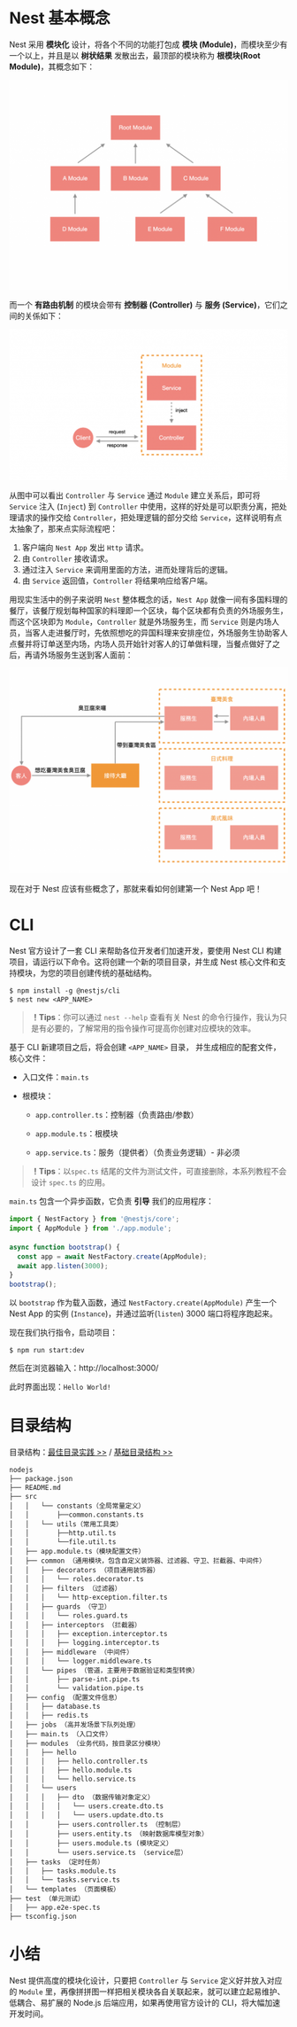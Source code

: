 # Nest 基本概念

Nest 采用 **模块化** 设计，将各个不同的功能打包成 **模块 (Module)**，而模块至少有 一个以上，并且是以 **树状结果** 发散出去，最顶部的模块称为 **根模块(Root Module)**，其概念如下：

![](./IMGS/20119338Qs3P92SDp6.png)

而一个 **有路由机制** 的模块会带有 **控制器 (Controller)** 与 **服务 (Service)**，它们之间的关係如下：

![](./IMGS/20119338k0YJe9Uv2Y.png)

从图中可以看出 `Controller` 与 `Service` 通过 `Module` 建立关系后，即可将 `Service` 注入 (`Inject`) 到 `Controller` 中使用，这样的好处是可以职责分离，把处理请求的操作交给 `Controller`，把处理逻辑的部分交给 `Service`，这样说明有点太抽象了，那来点实际流程吧：

1. 客户端向 `Nest App` 发出 `Http` 请求。
2. 由 `Controller` 接收请求。
3. 通过注入 `Service` 来调用里面的方法，进而处理背后的逻辑。
4. 由 `Service` 返回值，`Controller` 将结果响应给客户端。

用现实生活中的例子来说明 `Nest` 整体概念的话，`Nest App` 就像一间有多国料理的餐厅，该餐厅规划每种国家的料理即一个区块，每个区块都有负责的外场服务生，而这个区块即为 `Module`，`Controller` 就是外场服务生，而 `Service` 则是内场人员，当客人走进餐厅时，先依照想吃的异国料理来安排座位，外场服务生协助客人点餐并将订单送至内场，内场人员开始针对客人的订单做料理，当餐点做好了之后，再请外场服务生送到客人面前：

![](./IMGS/20119338f25enATx2G.png)

现在对于 Nest 应该有些概念了，那就来看如何创建第一个 Nest App 吧！

# CLI

Nest 官方设计了一套 CLI 来帮助各位开发者们加速开发，要使用 Nest CLI 构建项目，请运行以下命令。这将创建一个新的项目目录，并生成 Nest 核心文件和支持模块，为您的项目创建传统的基础结构。

```shell
$ npm install -g @nestjs/cli
$ nest new <APP_NAME>
```

> **！Tips**：你可以通过 `nest --help` 查看有关 Nest 的命令行操作，我认为只是有必要的，了解常用的指令操作可提高你创建对应模块的效率。

基于 CLI 新建项目之后，将会创建 `<APP_NAME>` 目录， 并生成相应的配套文件，核心文件：

- 入口文件：`main.ts`

- 根模块：

  - `app.controller.ts`：控制器（负责路由/参数）

  - `app.module.ts`：根模块
  - `app.service.ts`：服务（提供者）（负责业务逻辑）- 非必须

> **！Tips**：以`spec.ts` 结尾的文件为测试文件，可直接删除，本系列教程不会设计 `spec.ts` 的应用。

`main.ts` 包含一个异步函数，它负责 **引导** 我们的应用程序：

```typescript
import { NestFactory } from '@nestjs/core';
import { AppModule } from './app.module';

async function bootstrap() {
  const app = await NestFactory.create(AppModule);
  await app.listen(3000);
}
bootstrap();
```

以 `bootstrap` 作为载入函数，通过 `NestFactory.create(AppModule)` 产生一个 Nest App 的实例 (`Instance`)，并通过监听(`listen`) 3000 端口将程序跑起来。

现在我们执行指令，启动项目：

```shell
$ npm run start:dev
```

然后在浏览器输入：http://localhost:3000/

此时界面出现：`Hello World!`

# 目录结构

目录结构：[最佳目录实践 >>](https://www.toimc.com/nestjs-example-project-4/#%E6%9C%80%E4%BD%B3%E5%AE%9E%E8%B7%B5) / [基础目录结构 >>](https://juejin.cn/post/6844904192687996936)

```
nodejs
├── package.json
├── README.md
├── src
│   │   └── constants（全局常量定义）
│   │       ├──common.constants.ts
│   │   └── utils（常用工具类）
│   │       ├──http.util.ts
│   │       └──file.util.ts
│   ├── app.module.ts（模块配置文件）
│   ├── common （通用模块，包含自定义装饰器、过滤器、守卫、拦截器、中间件）
│   │   ├── decorators （项目通用装饰器）
│   │   │   └── roles.decorator.ts
│   │   ├── filters （过滤器）
│   │   │   └── http-exception.filter.ts
│   │   ├── guards （守卫）
│   │   │   └── roles.guard.ts
│   │   ├── interceptors （拦截器）
│   │   │   ├── exception.interceptor.ts
│   │   │   ├── logging.interceptor.ts
│   │   ├── middleware （中间件）
│   │   │   └── logger.middleware.ts
│   │   └── pipes （管道，主要用于数据验证和类型转换）
│   │       ├── parse-int.pipe.ts
│   │       └── validation.pipe.ts
│   ├── config （配置文件信息）
│   │   ├── database.ts
│   │   ├── redis.ts
│   ├── jobs （高并发场景下队列处理）
│   ├── main.ts （入口文件）
│   ├── modules （业务代码，按目录区分模块）
│   │   ├── hello
│   │   │   ├── hello.controller.ts
│   │   │   ├── hello.module.ts
│   │   │   └── hello.service.ts
│   │   └── users
│   │   │   ├── dto （数据传输对象定义）
│   │   │   │   └── users.create.dto.ts
│   │   │   │   └── users.update.dto.ts
│   │       ├── users.controller.ts （控制层）
│   │       ├── users.entity.ts （映射数据库模型对象）
│   │       ├── users.module.ts (模块定义）
│   │       └── users.service.ts （service层）
│   ├── tasks （定时任务）
│   │   ├── tasks.module.ts
│   │   └── tasks.service.ts
│   └── templates （页面模板）
├── test （单元测试）
│   ├── app.e2e-spec.ts
├── tsconfig.json
```

# 小结

Nest 提供高度的模块化设计，只要把 `Controller` 与 `Service` 定义好并放入对应的 `Module` 里，再像拼拼图一样把相关模块各自关联起来，就可以建立起易维护、低耦合、易扩展的 Node.js 后端应用，如果再使用官方设计的 CLI，将大幅加速开发时间。



